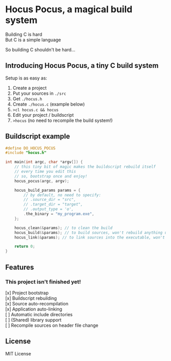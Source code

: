 # Hocus Pocus, a magical build system
Building C is hard  
But C is a simple language  
  
So building C shouldn't be hard...  

## Introducing Hocus Pocus, a tiny C build system
Setup is as easy as:
1. Create a project
2. Put your sources in `./src`
3. Get `./hocus.h`
4. Create `./hocus.c` (example below)
5. `>cl hocus.c && hocus`
6. Edit your project / buildscript
7. `>hocus` (no need to recompile the build system!)

## Buildscript example
```c
#define DO_HOCUS_POCUS
#include "hocus.h"

int main(int argc, char *argv[]) {
    // this tiny bit of magic makes the buildscript rebuild itself
    // every time you edit this
    // so, bootstrap once and enjoy!
    hocus_pocus(argc, argv);

    hocus_build_params params = {
        // by default, no need to specify:
        // .source_dir = "src",
        // .target_dir = "target",
        // .output_type = 'o',
        .the_binary = "my_program.exe",
    };

    hocus_clean(&params); // to clean the build
    hocus_build(&params); // to build sources, won't rebuild anything unless sources were actually modified!
    hocus_link(&params); // to link sources into the executable, won't link anything unless any sources were recompiled!

    return 0;
}

```

## Features
### This project isn't finished yet!
[x] Project bootstrap  
[x] Buildscript rebuilding  
[x] Source auto-recompilation  
[x] Application auto-linking  
[ ] Automatic include directories  
[ ] (Shared) library support  
[ ] Recompile sources on header file change  

## License
MIT License

